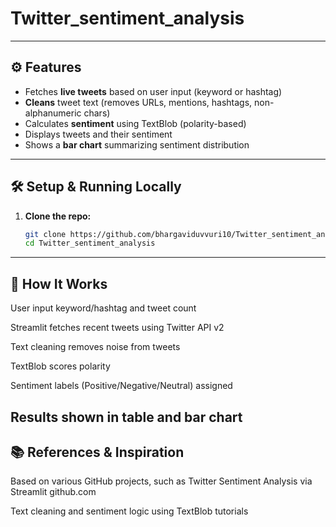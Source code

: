 # Twitter_sentiment_analysis

---

## ⚙️ Features

- Fetches **live tweets** based on user input (keyword or hashtag)
- **Cleans** tweet text (removes URLs, mentions, hashtags, non-alphanumeric chars)
- Calculates **sentiment** using TextBlob (polarity-based)
- Displays tweets and their sentiment
- Shows a **bar chart** summarizing sentiment distribution

---

## 🛠️ Setup & Running Locally

1. **Clone the repo:**
   ```bash
   git clone https://github.com/bhargaviduvvuri10/Twitter_sentiment_analysis.git
   cd Twitter_sentiment_analysis
---
## 🧠 How It Works
User input keyword/hashtag and tweet count

Streamlit fetches recent tweets using Twitter API v2

Text cleaning removes noise from tweets

TextBlob scores polarity

Sentiment labels (Positive/Negative/Neutral) assigned

Results shown in table and bar chart
---
## 📚 References & Inspiration
Based on various GitHub projects, such as Twitter Sentiment Analysis via Streamlit 
github.com

Text cleaning and sentiment logic using TextBlob tutorials

